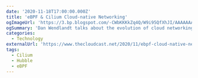 ```yaml
---
date: '2020-11-18T17:00:00.000Z'
title: 'eBPF & Cilium Cloud-native Networking'
ogImageUrl: 'https://3.bp.blogspot.com/-CWbKKKkZq4Q/W9i95QfXhJI/AAAAAAAACHQ/D6xbKdQzzBw9bVjXGFa5lopyV8YuWhevACK4BGAYYCw/s1500/Twitter%2Bbanner.png'
ogSummary: 'Dan Wendlandt talks about the evolution of cloud networking, eBPF and Cilium for programmable infrastructure'
categories:
  - Technology
externalUrl: 'https://www.thecloudcast.net/2020/11/ebpf-cloud-native-networking.html'
tags:
  - Cilium
  - Hubble
  - eBPF
---
```

